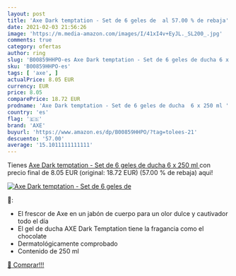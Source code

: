 ```yaml
---
layout: post
title: 'Axe Dark temptation - Set de 6 geles de  al 57.00 % de rebaja'
date: 2021-02-03 21:56:26
image: 'https://m.media-amazon.com/images/I/41xI4v+EyJL._SL200_.jpg'
comments: true
category: ofertas
author: ring
slug: 'B00859HHPO-es Axe Dark temptation - Set de 6 geles de ducha 6 x 250 ml'
sku: 'B00859HHPO-es'
tags: [ 'axe', ]
actualPrice: 8.05 EUR
currency: EUR
price: 8.05
comparePrice: 18.72 EUR
prodname: 'Axe Dark temptation - Set de 6 geles de ducha  6 x 250 ml '
country: 'es'
flag: '🇪🇸'
brand: 'AXE'
buyurl: 'https://www.amazon.es/dp/B00859HHPO/?tag=tolees-21'
descuento: '57.00'
average: '15.1011111111111'
---
```


Tienes [Axe Dark temptation - Set de 6 geles de ducha  6 x 250 ml ](https://www.amazon.es/dp/B00859HHPO/?tag=tolees-21) con precio final de  8.05 EUR (original: 18.72 EUR) (57.00 %  de rebaja) aqui!

[![Axe Dark temptation - Set de 6 geles de ](https://m.media-amazon.com/images/I/41xI4v+EyJL._SL200_.jpg)](https://www.amazon.es/dp/B00859HHPO/?tag=tolees-21)

🔎:

- El frescor de Axe en un jabón de cuerpo para un olor dulce y cautivador todo el día
- El gel de ducha AXE Dark Temptation tiene la fragancia como el chocolate
- Dermatológicamente comprobado
- Contenido de 250 ml

[🛒 Comprar!!!](https://www.amazon.es/dp/B00859HHPO/?tag=tolees-21)
